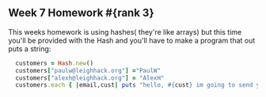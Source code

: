 Week 7 Homework
#{rank 3}
----

This weeks homework is using hashes( they're like arrays) but this time you'll be provided with the Hash and you'll have to make
a program that out puts a string:

```ruby
  customers = Hash.new()
  customers["paulw@leighhack.org"] ="PaulW"
  customers["alexh@leighhack.org"] = "AlexH"
  customers.each { |email,cust| puts "hello, #{cust} im going to send you and email to #{email}"}

```
